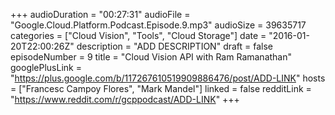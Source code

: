 +++
audioDuration = "00:27:31"
audioFile = "Google.Cloud.Platform.Podcast.Episode.9.mp3"
audioSize = 39635717
categories = ["Cloud Vision", "Tools", "Cloud Storage"]
date = "2016-01-20T22:00:26Z"
description = "ADD DESCRIPTION"
draft = false
episodeNumber = 9
title = "Cloud Vision API with Ram Ramanathan"
googlePlusLink = "https://plus.google.com/b/117267610519909886476/post/ADD-LINK"
hosts = ["Francesc Campoy Flores", "Mark Mandel"]
linked = false
redditLink = "https://www.reddit.com/r/gcppodcast/ADD-LINK"
+++

